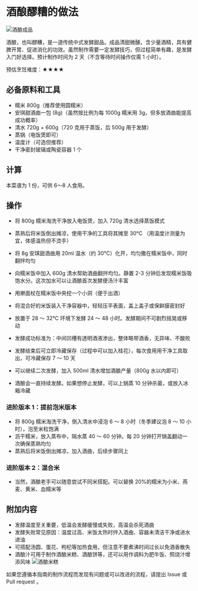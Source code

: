 # 酒酿醪糟的做法

![酒酿成品](./酒酿醪糟.jpeg)

酒酿，也叫醪糟，是一道传统中式发酵甜品。成品清甜微醺，含少量酒精，具有健脾开胃、促进消化的功效。虽然制作需要一定发酵技巧，但过程简单有趣，是发酵入门好选择。预计制作时间为 2 天（不含等待时间操作仅需 1 小时）。

预估烹饪难度：★★★★

## 必备原料和工具

- 糯米 800g（推荐使用圆糯米）
- 安琪甜酒曲一包 (8g)（虽然按比例为每 1000g 糯米用 3g，但多放酒曲能提高成功概率）
- 清水 720g + 600g（720 克用于蒸饭，后 500g 用于发酵）
- 蒸锅（电饭煲即可）
- 温度计（可选但推荐）
- 干净密封玻璃或陶瓷容器 1 个

## 计算

本菜谱为 1 份，可供 6～8 人食用。

## 操作

- 将 800g 糯米淘洗干净放入电饭煲，加入 720g 清水选择蒸饭模式
- 蒸熟后将米饭倒出摊凉，使用干净的工具将其摊至 30°C （用温度计测量为宜，体感温热但不烫手）
- 将 8g 安琪甜酒曲用 20ml 温水（约 30°C）化开，均匀撒在糯米饭中，同时翻拌均匀
- 向糯米饭中加入 600g 清水帮助酒曲翻拌均匀。静置 2-3 分钟后发现糯米饭吸饱水分。这次加水可以让酒酿首次发酵便汤汁丰富
- 用擀面杖在糯米饭中央挖一个小洞（便于出酒）
- 将混合好的米饭装入干净容器中，轻轻压平表面，盖上盖子或保鲜膜密封好
- 放置于 28 ～ 32°C 环境下发酵 24 ～ 48 小时。发酵期间不可剧烈摇晃或移动
- 发酵成功标准为：中间凹槽有透明酒液渗出，整体略带酒香，无异味、不酸败
- 发酵结束后可立即冷藏保存（过程中可以加入桂花），每次食用用干净工具取出，可冷藏保存 7 ～ 10 天

- 可以继续二次发酵，加入 500ml 清水增加酒酿产量（800g 水以内即可）
- 酒酿会一直持续发酵。如果想停止发酵，可以上锅蒸 10 分钟杀菌，或放入冰箱冷藏

### 进阶版本 1：提前泡米版本

- 将 800g 糯米淘洗干净，倒入清水中浸泡 6 ～ 8 小时（冬季建议泡 8 ～ 10 小时），泡至米粒饱满
- 沥干糯米，放入蒸布中，隔水蒸 40 ～ 60 分钟。每 20 分钟打开锅盖翻动一次确保蒸熟均匀
- 蒸熟后将米饭倒出摊凉，加入酒曲，后续步骤同上

### 进阶版本 2：混合米

- 当然，酒酿老手可以随意尝试不同米搭配。可以替换 20%的糯米为小米、燕麦、黄米、血糯米等

## 附加内容

- 发酵温度至关重要，低温会发酵缓慢或失败，高温会杀死酒曲
- 发酵失败常见原因：温度过高、米饭太热时拌入酒曲、容器未清洁干净或进水进油
- 可搭配汤圆、蛋花、枸杞等加热食用，但注意不要煮沸时间过长以免酒香散失
- 酒酿汁可用于制作酒酿米糕、酒酿饼等，还可以用作调料为肥牛饭、照烧汁增添风味
![酒酿米糕](./酒酿米糕.jpeg)

如果您遵循本指南的制作流程而发现有问题或可以改进的流程，请提出 Issue 或 Pull request 。
